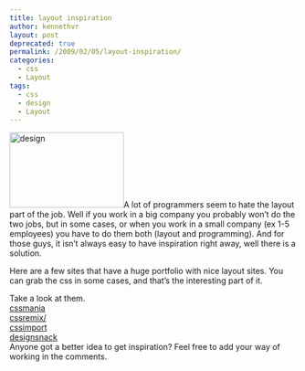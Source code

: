 ```yaml
---
title: layout inspiration
author: kennethvr
layout: post
deprecated: true
permalink: /2009/02/05/layout-inspiration/
categories:
  - css
  - Layout
tags:
  - css
  - design
  - Layout
---
```

<img class="alignright size-full wp-image-364" title="design" src="http://www.devexp.eu/wp-content/uploads/2009/02/design.jpg" alt="design" width="200" height="132" />A lot of programmers seem to hate the layout part of the job. Well if you work in a big company you probably won’t do the two jobs, but in some cases, or when you work in a small company (ex 1-5 employees) you have to do them both (layout and programming). And for those guys, it isn’t always easy to have inspiration right away, well there is a solution.

Here are a few sites that have a huge portfolio with nice layout sites. You can grab the css in some cases, and that’s the interesting part of it.

Take a look at them.  
<a href="http://cssmania.com/" target="_blank">cssmania</a>  
<a href="http://cssremix.com/" target="_blank">cssremix/</a>  
<a href="http://www.cssimport.com/" target="_blank">cssimport</a>  
<a href="http://www.designsnack.com/" target="_blank">designsnack</a>  
Anyone got a better idea to get inspiration? Feel free to add your way of working in the comments.